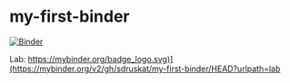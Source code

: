 # my-first-binder

[![Binder](https://mybinder.org/badge_logo.svg)](https://mybinder.org/v2/gh/sdruskat/my-first-binder/HEAD)

Lab: <https://mybinder.org/badge_logo.svg)](https://mybinder.org/v2/gh/sdruskat/my-first-binder/HEAD?urlpath=lab>
